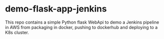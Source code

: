 # demo-flask-app-jenkins


This repo contains a simple Python flask WebApi to demo a Jenkins pipeline in AWS from packaging in docker, pushing to dockerhub and deploying to a K8s cluster. 


